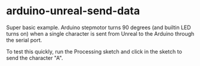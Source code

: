 # arduino-unreal-send-data

Super basic example. Arduino stepmotor turns 90 degrees (and builtin LED turns on) when a single character is sent from Unreal to the Arduino through the serial port.

To test this quickly, run the Processing sketch and click in the sketch to send the character "A".
